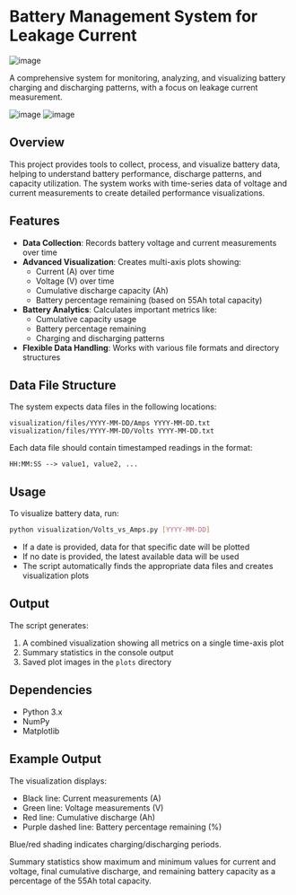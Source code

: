 # Battery Management System for Leakage Current
![image](https://github.com/user-attachments/assets/bb96bbee-dab2-4f67-a350-726b1b63d7a1)

A comprehensive system for monitoring, analyzing, and visualizing battery charging and discharging patterns, with a focus on leakage current measurement.

![image](https://github.com/user-attachments/assets/3e27d749-df2c-4710-be02-5afdb6bcb3d6)
![image](https://github.com/user-attachments/assets/0eef07d9-9b81-4e27-b7ef-9badf6db41ec)

## Overview

This project provides tools to collect, process, and visualize battery data, helping to understand battery performance, discharge patterns, and capacity utilization. The system works with time-series data of voltage and current measurements to create detailed performance visualizations.

## Features

- **Data Collection**: Records battery voltage and current measurements over time
- **Advanced Visualization**: Creates multi-axis plots showing:
  - Current (A) over time
  - Voltage (V) over time
  - Cumulative discharge capacity (Ah)
  - Battery percentage remaining (based on 55Ah total capacity)
- **Battery Analytics**: Calculates important metrics like:
  - Cumulative capacity usage
  - Battery percentage remaining
  - Charging and discharging patterns
- **Flexible Data Handling**: Works with various file formats and directory structures

## Data File Structure

The system expects data files in the following locations:
```
visualization/files/YYYY-MM-DD/Amps YYYY-MM-DD.txt
visualization/files/YYYY-MM-DD/Volts YYYY-MM-DD.txt
```

Each data file should contain timestamped readings in the format:
```
HH:MM:SS --> value1, value2, ...
```

## Usage

To visualize battery data, run:

```bash
python visualization/Volts_vs_Amps.py [YYYY-MM-DD]
```

- If a date is provided, data for that specific date will be plotted
- If no date is provided, the latest available data will be used
- The script automatically finds the appropriate data files and creates visualization plots

## Output

The script generates:
1. A combined visualization showing all metrics on a single time-axis plot
2. Summary statistics in the console output
3. Saved plot images in the `plots` directory

## Dependencies

- Python 3.x
- NumPy
- Matplotlib

## Example Output

The visualization displays:
- Black line: Current measurements (A)
- Green line: Voltage measurements (V)
- Red line: Cumulative discharge (Ah)  
- Purple dashed line: Battery percentage remaining (%)

Blue/red shading indicates charging/discharging periods.

Summary statistics show maximum and minimum values for current and voltage, final cumulative discharge, and remaining battery capacity as a percentage of the 55Ah total capacity.
